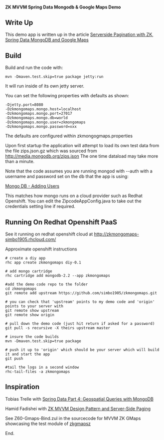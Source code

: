 
#### ZK MVVM Spring Data Mongodb & Google Maps Demo

## Write Up

This demo app is written up in the article [Serverside Pagination with ZK, Spring Data MongoDB and Google Maps](http://architects.dzone.com/articles/serverside-pagination-zk)

## Build

Build and run the code with: 

	mvn -Dmaven.test.skip=true package jetty:run

It will run inside of its own jetty server. 

You can set the following properties with defaults as shown: 

	-Djetty.port=8080 
	-Dzkmongomaps.mongo.host=localhost
	-Dzkmongomaps.mongo.port=27017
	-Dzkmongomaps.mongo.db=world
	-Dzkmongomaps.mongo.user=zkmongomaps
	-Dzkmongomaps.mongo.password=xxx

The defaults are configured within zkmongogmaps.properties

Upon first startup the application will attempt to load its own test data from 
the file zips.json.gz which was sourced from http://media.mongodb.org/zips.json
The one time dataload may take more than a minute. 

Note that the code assumes you are running mongod with --auth with a username 
and password set on the db that the app is using: 

[Mongo DB - Adding Users](http://docs.mongodb.org/manual/tutorial/control-access-to-mongodb-with-authentication/#adding-users)

This matches how mongo runs on a cloud provider such as Redhat Openshift. You 
can edit the ZipcodeAppConfig.java to take out the credentials setting line if required. 

## Running On Redhat Openshift PaaS

See it running on redhat openshift cloud at http://zkmongomaps-simbo1905.rhcloud.com/

Approximate openshift instructions

	# create a diy app
	rhc app create zkmongomaps diy-0.1
	
	# add mongo cartridge
	rhc cartridge add mongodb-2.2 --app zkmongomaps
	
	#add the demo code repo to the folder
	cd zkmongomaps
	git remote add upstream https://github.com/simbo1905/zkmongomaps.git

	# you can check that 'upstream' points to my demo code and 'origin' points to your server with 
	git remote show upstream
	git remote show origin
	
	# pull down the demo code (just hit return if asked for a password)
	git pull -s recursive -X theirs upstream master
	
	# insure the code builds
	mvn -Dmaven.test.skip=true package
	
	# push it up to 'origin' which should be your server which will build it and start the app
	git push
	
	#tail the logs in a second window
	rhc-tail-files -a zkmongomaps 

## Inspiration 

Tobias Trelle with [Spring Data Part 4: Geospatial Queries with MongoDB](http://blog.codecentric.de/en/2012/02/spring-data-mongodb-geospatial-queries/)

Hamid Fadishei with [ZK MVVM Design Pattern and Server-Side Paging](http://fadishei.wordpress.com/2012/03/22/zk-mvvm-design-pattern-and-server-side-paging/)

See Z60-Gmaps-Bind.zul in the sourcecode for MVVM ZK GMaps showcasing the test module of [zkgmapsz](https://code.google.com/p/zkgmapsz/)

End.
